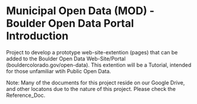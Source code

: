 # Municipal Open Data (MOD) - Boulder Open Data Portal Introduction 
Project to develop a prototype web-site-extention (pages) that can be added to the Boulder Open Data Web-Site/Portal (bouldercolorado.gov/open-data).  This extention will be a Tutorial, intended for those unfamiliar wtih Public Open Data.

Note: Many of the documents for this project reside on our Google Drive, and other locatons due to the nature of this project. Please check the Reference_Doc.

